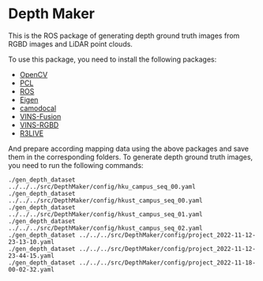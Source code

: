 # Depth Maker

This is the ROS package of generating depth ground truth images from RGBD images and LiDAR point clouds. 

To use this package, you need to install the following packages:
+ [OpenCV](https:://opencv.org)
+ [PCL](https://pointclouds.org/)
+ [ROS](http://wiki.ros.org/ROS/Installation)
+ [Eigen](http://eigen.tuxfamily.org/index.php?title=Main_Page)
+ [camodocal](https://github.com/hengli/camodocal)
+ [VINS-Fusion](https://github.com/HKUST-Aerial-Robotics/VINS-Fusion)
+ [VINS-RGBD](https://github.com/STAR-Center/VINS-RGBD)
+ [R3LIVE](https://github.com/hku-mars/r3live)

And prepare according mapping data using the above packages and save them in the corresponding folders. To generate depth ground truth images, you need to run the following commands:
```
./gen_depth_dataset ../../../src/DepthMaker/config/hku_campus_seq_00.yaml
./gen_depth_dataset ../../../src/DepthMaker/config/hkust_campus_seq_00.yaml
./gen_depth_dataset ../../../src/DepthMaker/config/hkust_campus_seq_01.yaml
./gen_depth_dataset ../../../src/DepthMaker/config/hkust_campus_seq_02.yaml
./gen_depth_dataset ../../../src/DepthMaker/config/project_2022-11-12-23-13-10.yaml
./gen_depth_dataset ../../../src/DepthMaker/config/project_2022-11-12-23-44-15.yaml
./gen_depth_dataset ../../../src/DepthMaker/config/project_2022-11-18-00-02-32.yaml
```